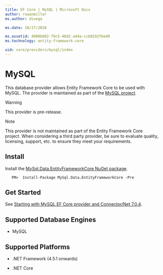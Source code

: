 ```yaml
---
title: EF Core | MySQL | Microsoft Docs
author: rowanmiller
ms.author: divega

ms.date: 10/27/2016

ms.assetid: 4900b882-79c5-40d2-a44a-ccb0292f6ed9
ms.technology: entity-framework-core

uid: core/providers/mysql/index
---
```

# MySQL

This database provider allows Entity Framework Core to be used with MySQL. The provider is maintained as part of the [MySQL project](http://dev.mysql.com).

> [!WARNING]
> This provider is pre-release.

> [!NOTE]
> This provider is not maintained as part of the Entity Framework Core project. When considering a third party provider, be sure to evaluate quality, licensing, support, etc. to ensure they meet your requirements.

## Install

Install the [MySql.Data.EntityFrameworkCore NuGet package](https://www.nuget.org/packages/MySql.Data.EntityFrameworkCore).

<!-- literal_block"ids  "classes  "xml:space": "preserve", "backrefs  "linenos": false, "dupnames  : "csharp",", highlight_args}, "names": [] -->
````text
   PM>  Install-Package MySql.Data.EntityFrameworkCore -Pre
````

## Get Started

See [Starting with MySQL EF Core provider and Connector/Net 7.0.4](http://insidemysql.com/howto-starting-with-mysql-ef-core-provider-and-connectornet-7-0-4/).

## Supported Database Engines

* MySQL

## Supported Platforms

* .NET Framework (4.5.1 onwards)

* .NET Core
